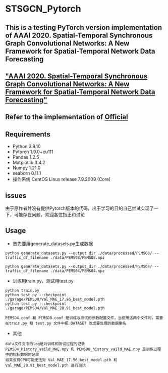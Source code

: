 # STSGCN_Pytorch
## This is a testing PyTorch version implementation of AAAI 2020. Spatial-Temporal Synchronous Graph Convolutional Networks: A New Framework for Spatial-Temporal Network Data Forecasting
## ["AAAI 2020. Spatial-Temporal Synchronous Graph Convolutional Networks: A New Framework for Spatial-Temporal Network Data Forecasting"](https://aaai.org/ojs/index.php/AAAI/article/view/5438/5294)
## Refer to the implementation of [Official](https://github.com/Davidham3/STSGCN)

## Requirements
* Python 3.8.10
* Pytorch 1.9.0+cu111
* Pandas 1.2.5
* Matplotlib 3.4.2
* Numpy 1.21.0
* seaborn 0.11.1
* 操作系统 CentOS Linux release 7.9.2009 (Core)

## issues
由于原作者并没有提供Pytorch版本的代码，出于学习的目的自己尝试实现了一下，可能存在问题，欢迎各位指正和讨论

## Usage
* 首先要用generate_datasets.py生成数据
```
python generate_datasets.py --output_dir ./data/processed/PEMS08/ --traffic_df_filename ./data/PEMS08/PEMS08.npz
``` 
``` 
python generate_datasets.py --output_dir ./data/processed/PEMS04/ --traffic_df_filename ./data/PEMS04/PEMS04.npz
``` 
* 训练用train.py，测试用test.py
``` 
python train.py
python test.py --checkpoint ./garage/PEMSD8/Val_MAE_17.96_best_model.pth
python test.py --checkpoint ./garage/PEMSD4/Val_MAE_20.91_best_model.pth
``` 
``` 
PEMSD4.conf 和 PEMSD8.conf 是训练与测试的参数配置文件，当使用这两个文件时，需要在train.py 和 test.py 文件中把 DATASET 改成要处理的数据集名
``` 
* 其他
``` 
data文件夹中的log是对训练和测试过程的记录
PEMSD4_history_vaild_MAE.npy 和 PEMSD8_history_vaild_MAE.npy 是训练过程中的指标数据的记录
如果没有GPU可能无法对 Val_MAE_17.96_best_model.pth 和 Val_MAE_20.91_best_model.pth 进行测试
``` 



